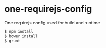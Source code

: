 # one-requirejs-config
One requirejs config used for build and runtime. 

```sh
$ npm install
$ bower install
$ grunt
```

